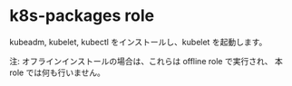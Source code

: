 # k8s-packages role

kubeadm, kubelet, kubectl をインストールし、kubelet を起動します。

注: オフラインインストールの場合は、これらは offline role で実行され、
本 role では何も行いません。
